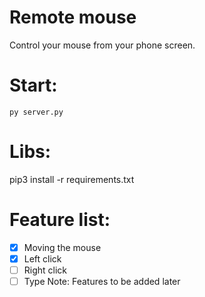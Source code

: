 # Remote mouse
Control your mouse from your phone screen.

# Start:
`py server.py`

# Libs:
pip3 install -r requirements.txt

# Feature list:
- [x] Moving the mouse
- [x] Left click
- [ ] Right click
- [ ] Type
Note: Features to be added later 